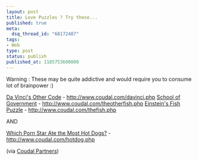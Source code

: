 ```yaml
---
layout: post
title: Love Puzzles ? Try these...
published: true
meta:
  dsq_thread_id: "68172487"
tags:
- Web
type: post
status: publish
published_at: 1185753600000
---
```

Warning : These may be quite addictive and would require you to consume lot of brainpower :)

<a href="http://www.coudal.com/davinci.php">Da Vinci's Other Code</a> - http://www.coudal.com/davinci.php
<a href="http://www.coudal.com/theotherfish.php"> School of Government</a> - http://www.coudal.com/theotherfish.php
<a target="_self" href="http://www.coudal.com/thefish.php">Einstein's   Fish Puzzle</a> -  http://www.coudal.com/thefish.php

AND

<a href="http://www.coudal.com/hotdog.php">Which Porn Star Ate the Most Hot Dogs?</a> - http://www.coudal.com/hotdog.php

(via <a href="http://www.coudal.com">Coudal Partners</a>)
